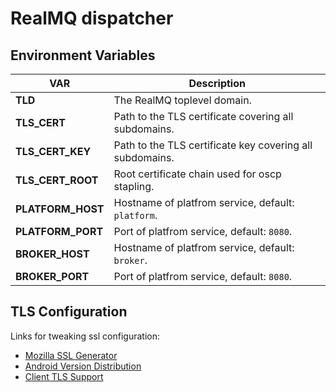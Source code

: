 # RealMQ dispatcher

## Environment Variables

| VAR   |  Description |
|-------|--------------| 
| **TLD** | The RealMQ toplevel domain. |
| **TLS_CERT** | Path to the TLS certificate covering all subdomains. |
| **TLS_CERT_KEY** | Path to the TLS certificate key covering all subdomains. |
| **TLS_CERT_ROOT** | Root certificate chain used for oscp stapling. |
| **PLATFORM_HOST** | Hostname of platfrom service, default: `platform`. |
| **PLATFORM_PORT** | Port of platfrom service, default: `8080`. |
| **BROKER_HOST** | Hostname of platfrom service, default: `broker`. |
| **BROKER_PORT** | Port of platfrom service, default: `8080`. |


## TLS Configuration
Links for tweaking ssl configuration:
- [Mozilla SSL Generator](https://mozilla.github.io/server-side-tls/ssl-config-generator/)
- [Android Version Distribution](https://developer.android.com/about/dashboards/index.html)
- [Client TLS Support](https://www.ssllabs.com/ssltest/clients.html)
